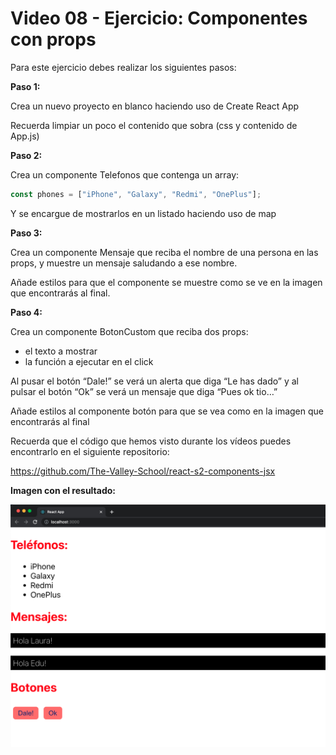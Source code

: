 # Video 08 - Ejercicio: Componentes con props

Para este ejercicio debes realizar los siguientes pasos:

**Paso 1:**

Crea un nuevo proyecto en blanco haciendo uso de Create React App

Recuerda limpiar un poco el contenido que sobra (css y contenido de App.js)

**Paso 2:**

Crea un componente Telefonos que contenga un array:

```jsx
const phones = ["iPhone", "Galaxy", "Redmi", "OnePlus"];
```

Y se encargue de mostrarlos en un listado haciendo uso de map

**Paso 3:**

Crea un componente Mensaje que reciba el nombre de una persona en las props, y muestre un mensaje saludando a ese nombre.

Añade estilos para que el componente se muestre como se ve en la imagen que encontrarás al final.

**Paso 4:**

Crea un componente BotonCustom que reciba dos props:

- el texto a mostrar
- la función a ejecutar en el click

Al pusar el botón “Dale!” se verá un alerta que diga “Le has dado” y al pulsar el botón “Ok” se verá un mensaje que diga “Pues ok tio…” 

Añade estilos al componente botón para que se vea como en la imagen que encontrarás al final

Recuerda que el código que hemos visto durante los vídeos puedes encontrarlo en el siguiente repositorio:

<https://github.com/The-Valley-School/react-s2-components-jsx>

**Imagen con el resultado:**

![Untitled](/docs/assets/Untitled.png)